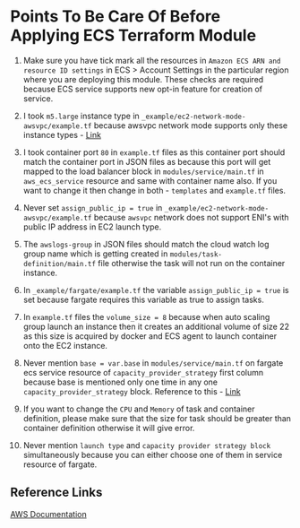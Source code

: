 # Points To Be Care Of Before Applying ECS Terraform Module

1. Make sure you have tick mark all the resources in `Amazon ECS ARN and resource ID settings` in ECS > Account Settings in the particular region where you are deploying this module. These checks are required because ECS service supports new opt-in feature for creation of service.

2. I took `m5.large` instance type in `_example/ec2-network-mode-awsvpc/example.tf` because awsvpc network mode supports only these instance types - [Link](https://docs.aws.amazon.com/AmazonECS/latest/developerguide/container-instance-eni.html#eni-trunking-supported-instance-types)

3. I took container port `80` in `example.tf` files as this container port should match the container port in JSON files as because this port will get mapped to the load balancer block in `modules/service/main.tf` in `aws_ecs_service` resource and same with container name also. If you want to change it then change in both - `templates` and `example.tf` files.

4. Never set `assign_public_ip = true` in `_example/ec2-network-mode-awsvpc/example.tf` because `awsvpc` network does not support ENI's with public IP address in EC2 launch type.

5. The `awslogs-group` in JSON files should match the cloud watch log group name which is getting created in `modules/task-definition/main.tf` file otherwise the task will not run on the container instance.

6. In `_example/fargate/example.tf` the variable `assign_public_ip = true` is set because fargate requires this variable as true to assign tasks.

7. In `example.tf` files the `volume_size = 8` because when auto scaling group launch an instance then it creates an additional volume of size 22 as this size is acquired by docker and ECS agent to launch container onto the EC2 instance.

8. Never mention `base = var.base` in `modules/service/main.tf` on fargate ecs service resource of `capacity_provider_strategy` first column because base is mentioned only one time in any one `capacity_provider_strategy` block. Reference to this - [Link](https://docs.aws.amazon.com/AmazonECS/latest/developerguide/cluster-capacity-providers.html)

9. If you want to change the `CPU` and `Memory` of task and container definition, please make sure that the size for task should be greater than container definition otherwise it will give error.

10. Never mention `launch type` and `capacity provider strategy block` simultaneously because you can either choose one of them in service resource of fargate.

## Reference Links

[AWS Documentation](https://docs.aws.amazon.com/AmazonECS/latest/developerguide/Welcome.html)